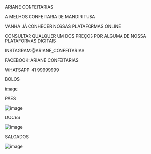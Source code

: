 ARIANE CONFEITARIAS


A MELHOS CONFEITARIA DE MANDIRITUBA


VANHA JÁ CONHECER NOSSAS PLATAFORMAS ONLINE


CONSULTAR QUALQUER UM DOS PREÇOS POR ALGUMA DE NOSSA PLATAFORMAS DIGITAIS


INSTAGRAM:@ARIANE_CONFEITARIAS


FACEBOOK: ARIANE CONFEITARIAS


WHATSAPP: 41 99999999


BOLOS

[image](https://user-images.githubusercontent.com/114512203/204632764-d989ca89-d185-4b3b-8302-7e93c75b7511.png)


PÃES


![image](https://user-images.githubusercontent.com/114512203/204633295-2cc874d9-8d10-451e-8b1d-001583687ff3.png)


DOCES


![image](https://user-images.githubusercontent.com/114512203/204634122-3da97689-0ecd-4420-b8fe-1cf510fc72ad.png)


SALGADOS

![image](https://user-images.githubusercontent.com/114512203/204634286-1953d3c5-2338-4888-84cf-39f4ce82bb82.png)







